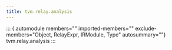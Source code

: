 ```yaml
---
title: tvm.relay.analysis
---
```


::: {.automodule members="" imported-members="" exclude-members="Object, RelayExpr, IRModule, Type" autosummary=""}
tvm.relay.analysis
:::
